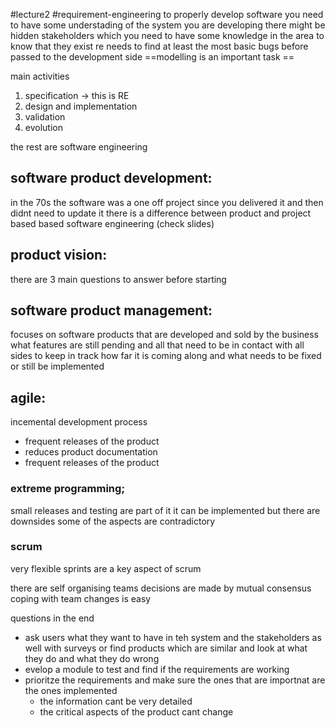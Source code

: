
#lecture2 #requirement-engineering 
to properly develop software you need to have some understading of the system you are developing 
there might be hidden stakeholders which you need to have some knowledge in the area to know that they exist 
re needs to find at least the most basic bugs before passed to the development side 
==modelling is an important task ==

main activities
1. specification -> this is RE 
2. design and implementation
3. validation
4. evolution

the rest are software engineering
## software product development:
in the 70s the software was a one off project since you delivered it and then didnt need to update it 
there is a difference between product and project based based software engineering (check slides)

## product vision:
there are 3 main questions to answer before starting 

## software product management:
focuses on software products that are developed and sold by the business
what features are still pending and all that
need to be in contact with all sides to keep in track how far it is coming along and what needs to be fixed or still be implemented

## agile:
incemental development process 
- frequent releases of the product
- reduces product documentation 
- frequent releases of the product

### extreme programming;

small releases and testing are part of it 
it can be implemented but there are downsides 
some of the aspects are contradictory 

### scrum 
very flexible 
sprints are a key aspect of scrum 

there are self organising teams 
decisions are made by mutual consensus 
coping with team changes is easy 


questions in the end 
- ask users what they want to have in teh system and the stakeholders as well with surveys or find products which are similar and look at what they do and what they do wrong 
- evelop a module to test and find if the requirements are working 
- prioritze the requirements and make sure the ones that are importnat are the ones implemented 
	- the information cant be very detailed 
	- the critical aspects of the product cant change 

